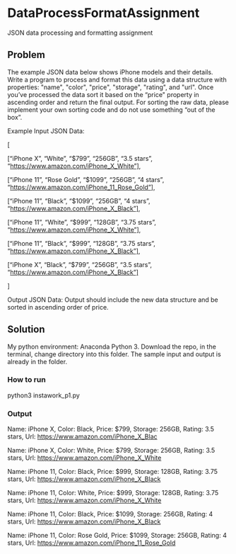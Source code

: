 # DataProcessFormatAssignment
JSON data processing and formatting assignment


## Problem

The example JSON data below shows iPhone models and their details.  Write a program to process and format this data using a data structure with properties: "name", "color", "price", "storage", "rating", and "url".  Once you’ve processed the data sort it based on the “price" property in ascending order and return the final output. For sorting the raw data, please implement your own sorting code and do not use something “out of the box”.

Example Input JSON Data:


[

[“iPhone X”, “White”, “$799”, “256GB”, “3.5 stars”, “https://www.amazon.com/iPhone_X_White”],

[“iPhone 11”, “Rose Gold”, “$1099”, “256GB”, “4 stars”, “https://www.amazon.com/iPhone_11_Rose_Gold”],

[“iPhone 11”, “Black”, “$1099”, “256GB”, “4 stars”, “https://www.amazon.com/iPhone_X_Black”],

[“iPhone 11”, “White”, “$999”, “128GB”, “3.75 stars”, “https://www.amazon.com/iPhone_X_White”],

[“iPhone 11”, “Black”, “$999”, “128GB”, “3.75 stars”, “https://www.amazon.com/iPhone_X_Black”],

[“iPhone X”, “Black”, “$799”, “256GB”, “3.5 stars”, “https://www.amazon.com/iPhone_X_Black”]

]

Output JSON Data: Output should include the new data structure and be sorted in ascending order of price.


## Solution

My python environment: Anaconda Python 3.
Download the repo, in the terminal, change directory into this folder. The sample input and output is already in the folder.

### How to run

python3 instawork_p1.py

### Output

Name: iPhone X, Color: Black, Price: $799, Storage: 256GB, Rating: 3.5 stars, Url: https://www.amazon.com/iPhone_X_Blac

Name: iPhone X, Color: White, Price: $799, Storage: 256GB, Rating: 3.5 stars, Url: https://www.amazon.com/iPhone_X_White

Name: iPhone 11, Color: Black, Price: $999, Storage: 128GB, Rating: 3.75 stars, Url: https://www.amazon.com/iPhone_X_Black

Name: iPhone 11, Color: White, Price: $999, Storage: 128GB, Rating: 3.75 stars, Url: https://www.amazon.com/iPhone_X_White

Name: iPhone 11, Color: Black, Price: $1099, Storage: 256GB, Rating: 4 stars, Url: https://www.amazon.com/iPhone_X_Black

Name: iPhone 11, Color: Rose Gold, Price: $1099, Storage: 256GB, Rating: 4 stars, Url: https://www.amazon.com/iPhone_11_Rose_Gold
